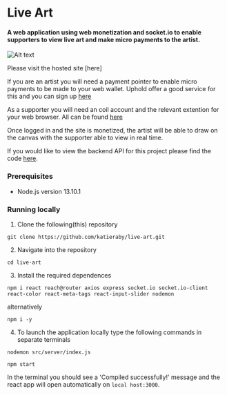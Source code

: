 # Live Art

#### A web application using web monetization and socket.io to enable supporters to view live art and make micro payments to the artist.

![Alt text](./screenshots.hopepage.png)

Please visit the hosted site [here]

If you are an artist you will need a payment pointer to enable micro payments to be made to your web wallet. Uphold offer a good service for this and you can sign up [here](https://uphold.com/en-gb/)

As a supporter you will need an coil account and the relevant extention for your web browser. All can be found [here](https://coil.com/)

Once logged in and the site is monetized, the artist will be able to draw on the canvas with the supporter able to view in real time.

If you would like to view the backend API for this project please find the code [here](https://github.com/katieraby/live-art-backend).

### **Prerequisites**

- Node.js version 13.10.1

### **Running locally**

1. Clone the following(this) repository

```
git clone https://github.com/katieraby/live-art.git
```

2. Navigate into the repository

```
cd live-art
```

3. Install the required dependences

```
npm i react reach@router axios express socket.io socket.io-client react-color react-meta-tags react-input-slider nodemon
```

alternatively

```
npm i -y
```

4. To launch the application locally type the following commands in separate terminals

```
nodemon src/server/index.js
```

```
npm start
```

In the terminal you should see a 'Compiled successfully!' message and the react app will open automatically on `local host:3000`.
